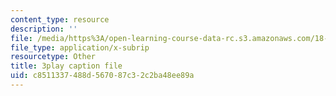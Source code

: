 ```yaml
---
content_type: resource
description: ''
file: /media/https%3A/open-learning-course-data-rc.s3.amazonaws.com/18-03sc-differential-equations-fall-2011/c8511337488d567087c32c2ba48ee89a_5av3kiejazQ.vtt
file_type: application/x-subrip
resourcetype: Other
title: 3play caption file
uid: c8511337-488d-5670-87c3-2c2ba48ee89a
---
```


